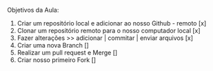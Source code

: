 Objetivos da Aula:

1. Criar um repositório local e adicionar ao nosso Github - remoto [x]
2. Clonar um repositório remoto para o nosso computador local [x]
3. Fazer alterações >> adicionar | commitar | enviar arquivos [x]
4. Criar uma nova Branch []
5. Realizar um pull request e Merge []
6. Criar nosso primeiro Fork []
